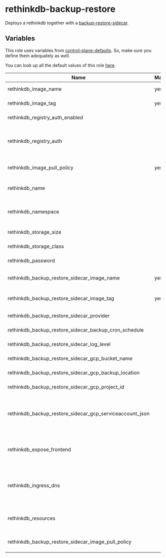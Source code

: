 # rethinkdb-backup-restore

Deploys a rethinkdb together with a [backup-restore-sidecar](https://github.com/metal-stack/backup-restore-sidecar).

## Variables

This role uses variables from [control-plane-defaults](/control-plane). So, make sure you define them adequately as well.

You can look up all the default values of this role [here](defaults/main/main.yaml).

| Name                                                     | Mandatory | Description                                                               |
| -------------------------------------------------------- | --------- | ------------------------------------------------------------------------- |
| rethinkdb_image_name                                     | yes       | Image version of the rethinkdb                                            |
| rethinkdb_image_tag                                      | yes       | Image tag of the rethinkdb                                                |
| rethinkdb_registry_auth_enabled                          |           | Enables registry authentication                                           |
| rethinkdb_registry_auth                                  |           | The dockerconfigjson content used for registry authentication             |
| rethinkdb_image_pull_policy                              | yes       | Image pull policy (defaults to IfNotPresent)                              |
| rethinkdb_name                                           |           | The name of the rethinkdb instance                                        |
| rethinkdb_namespace                                      |           | The deployment's target namespace                                         |
| rethinkdb_storage_size                                   |           | The size of the PVC                                                       |
| rethinkdb_storage_class                                  |           | The storage class of the PVC                                              |
| rethinkdb_password                                       |           | The password of the rethinkdb                                             |
| rethinkdb_backup_restore_sidecar_image_name              | yes       | Image version of the backup-restore-sidecar                               |
| rethinkdb_backup_restore_sidecar_image_tag               | yes       | Image tag of the backup-restore-sidecar                                   |
| rethinkdb_backup_restore_sidecar_provider                |           | The backup provider                                                       |
| rethinkdb_backup_restore_sidecar_backup_cron_schedule    |           | The backup cron schedule                                                  |
| rethinkdb_backup_restore_sidecar_log_level               |           | The log level of the sidecar                                              |
| rethinkdb_backup_restore_sidecar_gcp_bucket_name         |           | Bucket name of the GCP bucket                                             |
| rethinkdb_backup_restore_sidecar_gcp_backup_location     |           | Location of the GCP bucket                                                |
| rethinkdb_backup_restore_sidecar_gcp_project_id          |           | GCP project name                                                          |
| rethinkdb_backup_restore_sidecar_gcp_serviceaccount_json |           | GCP Serviceaccount JSON string (service account requires bucket access)   |
| rethinkdb_expose_frontend                                |           | Exposes the rethinkdb over ingress (only use for dev environments)        |
| rethinkdb_ingress_dns                                    |           | The virtual host to reach the rethinkdb frontend when exposed via ingress |
| rethinkdb_resources                                      |           | The kubernetes resources for the actual rethinkdb container               |
| rethinkdb_backup_restore_sidecar_image_pull_policy       |           | Image pull policy (defaults to IfNotPresent)                              |
